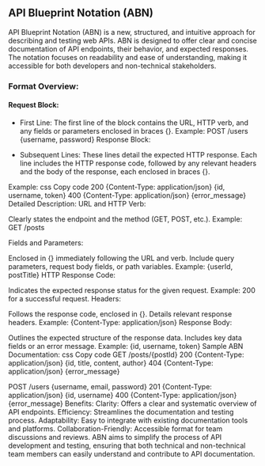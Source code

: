## API Blueprint Notation (ABN)

API Blueprint Notation (ABN) is a new, structured, and intuitive approach for describing and testing web APIs. ABN is designed to offer clear and concise documentation of API endpoints, their behavior, and expected responses. The notation focuses on readability and ease of understanding, making it accessible for both developers and non-technical stakeholders.

### Format Overview:

#### Request Block:

* First Line: The first line of the block contains the URL, HTTP verb, and any fields or parameters enclosed in braces {}.
Example: POST /users {username, password}
Response Block:

* Subsequent Lines: These lines detail the expected HTTP response. Each line includes the HTTP response code, followed by any relevant headers and the body of the response, each enclosed in braces {}.
  
Example:
css
Copy code
200 {Content-Type: application/json} {id, username, token}
400 {Content-Type: application/json} {error_message}
Detailed Description:
URL and HTTP Verb:

Clearly states the endpoint and the method (GET, POST, etc.).
Example: GET /posts

Fields and Parameters:

Enclosed in {} immediately following the URL and verb.
Include query parameters, request body fields, or path variables.
Example: {userId, postTitle}
HTTP Response Code:

Indicates the expected response status for the given request.
Example: 200 for a successful request.
Headers:

Follows the response code, enclosed in {}.
Details relevant response headers.
Example: {Content-Type: application/json}
Response Body:

Outlines the expected structure of the response data.
Includes key data fields or an error message.
Example: {id, username, token}
Sample ABN Documentation:
css
Copy code
GET /posts/{postId}
200 {Content-Type: application/json} {id, title, content, author}
404 {Content-Type: application/json} {error_message}

POST /users {username, email, password}
201 {Content-Type: application/json} {id, username}
400 {Content-Type: application/json} {error_message}
Benefits:
Clarity: Offers a clear and systematic overview of API endpoints.
Efficiency: Streamlines the documentation and testing process.
Adaptability: Easy to integrate with existing documentation tools and platforms.
Collaboration-Friendly: Accessible format for team discussions and reviews.
ABN aims to simplify the process of API development and testing, ensuring that both technical and non-technical team members can easily understand and contribute to API documentation.





